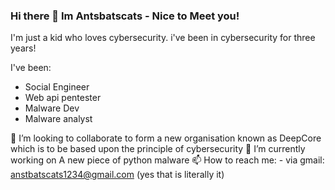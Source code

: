 ### Hi there 👋 Im Antsbatscats - Nice to Meet you!

I'm just a kid who loves cybersecurity.
i've been in cybersecurity for three years!

I've been:
* Social Engineer
* Web api pentester
* Malware Dev
* Malware analyst

👯 I’m looking to collaborate to form a new organisation known as DeepCore which is to be based upon the principle of cybersecurity
🔭 I’m currently working on A new piece of python malware
📫 How to reach me:
      - via gmail: anstbatscats1234@gmail.com (yes that is literally it)
<!--
**Antsbatscats/Antsbatscats** is a ✨ _special_ ✨ repository because its `README.md` (this file) appears on your GitHub profile.

Here are some ideas to get you started:

- 🔭 I’m currently working on ...
- 🌱 I’m currently learning ...
- 👯 I’m looking to collaborate on ...
- 🤔 I’m looking for help with ...
- 💬 Ask me about ...
- 📫 How to reach me: ...
- 😄 Pronouns: ...
- ⚡ Fun fact: ...
-->
